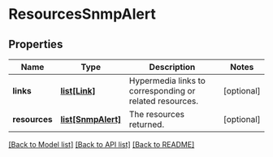 # ResourcesSnmpAlert

## Properties
Name | Type | Description | Notes
------------ | ------------- | ------------- | -------------
**links** | [**list[Link]**](Link.md) | Hypermedia links to corresponding or related resources. | [optional] 
**resources** | [**list[SnmpAlert]**](SnmpAlert.md) | The resources returned. | [optional] 

[[Back to Model list]](../README.md#documentation-for-models) [[Back to API list]](../README.md#documentation-for-api-endpoints) [[Back to README]](../README.md)

